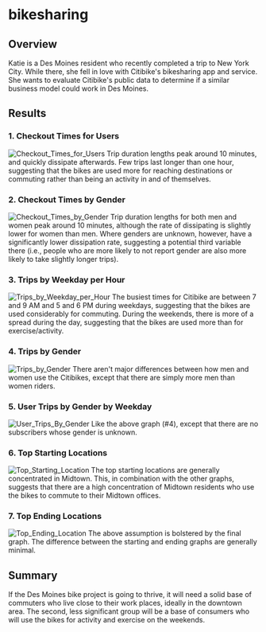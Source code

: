 # bikesharing

## Overview
Katie is a Des Moines resident who recently completed a trip to New York City. While there, she fell in love with Citibike's bikesharing app and service. She wants to evaluate Citibike's public data to determine if a similar business model could work in Des Moines.

## Results

### 1. Checkout Times for Users
![Checkout_Times_for_Users](Tableau_Screenshots/Checkout_Times_for_Users.png)
Trip duration lengths peak around 10 minutes, and quickly dissipate afterwards. Few trips last longer than one hour, suggesting that the bikes are used more for reaching destinations or commuting rather than being an activity in and of themselves.

### 2. Checkout Times by Gender
![Checkout_Times_by_Gender](Tableau_Screenshots/Checkout_Times_by_Gender.png)
Trip duration lengths for both men and women peak around 10 minutes, although the rate of dissipating is slightly lower for women than men. Where genders are unknown, however, have a significantly lower dissipation rate, suggesting a potential third variable there (i.e., people who are more likely to not report gender are also more likely to take slightly longer trips).

### 3. Trips by Weekday per Hour
![Trips_by_Weekday_per_Hour](Tableau_Screenshots/Trips_by_Weekday_per_Hour.png)
The busiest times for Citibike are between 7 and 9 AM and 5 and 6 PM during weekdays, suggesting that the bikes are used considerably for commuting. During the weekends, there is more of a spread during the day, suggesting that the bikes are used more than for exercise/activity.

### 4. Trips by Gender
![Trips_by_Gender](Tableau_Screenshots/Trips_by_Gender.png)
There aren't major differences between how men and women use the Citibikes, except that there are simply more men than women riders.

### 5. User Trips by Gender by Weekday
![User_Trips_By_Gender](Tableau_Screenshots/User_Trips_By_Gender.png)
Like the above graph (#4), except that there are no subscribers whose gender is unknown.

### 6. Top Starting Locations
![Top_Starting_Location](Tableau_Screenshots/Top_Starting_Location.png)
The top starting locations are generally concentrated in Midtown. This, in combination with the other graphs, suggests that there are a high concentration of Midtown residents who use the bikes to commute to their Midtown offices.

### 7. Top Ending Locations
![Top_Ending_Location](Tableau_Screenshots/Top_Ending_Location.png)
The above assumption is bolstered by the final graph. The difference between the starting and ending graphs are generally minimal.

## Summary
If the Des Moines bike project is going to thrive, it will need a solid base of commuters who live close to their work places, ideally in the downtown area. The second, less significant group will be a base of consumers who will use the bikes for activity and exercise on the weekends.
